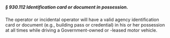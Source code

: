 ##### § 930.112 Identification card or document in possession. #####

The operator or incidental operator will have a valid agency identification card or document (e.g., building pass or credential) in his or her possession at all times while driving a Government-owned or -leased motor vehicle.